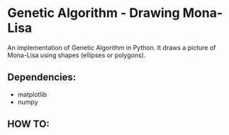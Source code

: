 # Genetic Algorithm - Drawing Mona-Lisa

An implementation of Genetic Algorithm in Python.
It draws a picture of Mona-Lisa using shapes (ellipses or polygons).

## Dependencies:
- matplotlib
- numpy

## HOW TO:
